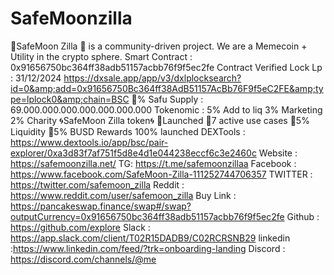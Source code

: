 # SafeMoonzilla
💎SafeMoon Zilla 💎 is a community-driven project. We are a Memecoin + Utility in the crypto sphere.  Smart Contract :  0x91656750bc364ff38adb51157acbb76f9f5ec2fe  Contract Verified Lock Lp : 31/12/2024 https://dxsale.app/app/v3/dxlplocksearch?id=0&amp;add=0x91656750Bc364ff38AdB51157AcBb76F9f5eC2FE&amp;type=lplock0&amp;chain=BSC 💯% Safu  Supply : 69.000.000.000.000.000.000.000  Tokenomic : 5% Add to liq 3% Marketing 2% Charity   🌀SafeMoon Zilla token🌀  🚀Launched 🥳7 active use cases 🍫5% Liquidity 🤑5% BUSD Rewards    100% launched    DEXTools : https://www.dextools.io/app/bsc/pair-explorer/0xa3d83f7af751f5d8e4d1e044238eccf6c3e2460c Website : https://safemoonzilla.net/ TG: https://t.me/safemoonzillaa Facebook : https://www.facebook.com/SafeMoon-Zilla-111252744706357 TWITTER : https://twitter.com/safemoon_zilla Reddit : https://www.reddit.com/user/safemoon_zilla Buy Link : https://pancakeswap.finance/swap#/swap?outputCurrency=0x91656750bc364ff38adb51157acbb76f9f5ec2fe Github :  https://github.com/explore Slack   : https://app.slack.com/client/T02R15DADB9/C02RCRSNB29 linkedin :https://www.linkedin.com/feed/?trk=onboarding-landing Discord   :  https://discord.com/channels/@me
